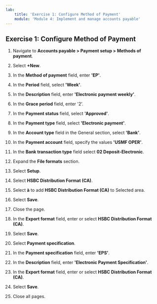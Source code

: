 ```yaml
---
lab:
    title: 'Exercise 1: Configure Method of Payment'
    module: 'Module 4: Implement and manage accounts payable'
---
```



## Exercise 1: Configure Method of Payment

1. Navigate to **Accounts payable &gt; Payment setup &gt; Methods of payment**.

2. Select **+New**.

3. In the **Method of payment** field, enter **'EP'**.

4. In the **Period** field, select **'Week'**.

5. In the **Description** field, enter **'Electronic payment weekly'**.

6. In the **Grace period** field, enter '2'.

7. In the **Payment status** field, select **'Approved'**.

8. In the **Payment type** field, select **'Electronic payment'**.

9. In the **Account type** field in the General section, select **'Bank'**.

10. In the **Payment account** field, specify the values **'USMF OPER'**.

11. In the **Bank transaction type** field select **02 Deposit-Electronic**.

12. Expand the **File formats** section.

13. Select **Setup**.

14. Select **HSBC Distribution Format (CA)**.

15. Select **à** to add **HSBC Distribution Format (CA)** to Selected area.

16. Select **Save**.

17. Close the page.

18. In the **Export format** field, enter or select **HSBC Distribution Format (CA)**.

19. Select **Save**.

20. Select **Payment specification**.

21. In the **Payment specification** field, enter **'EPS'**.

22. In the **Description** field, enter **'Electronic Payment Specification'**.

23. In the **Export format** field, enter or select **HSBC Distribution Format (CA)**.

24. Select **Save**.

25. Close all pages.

 

